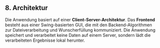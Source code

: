 ## 8. Architektur

Die Anwendung basiert auf einer **Client-Server-Architektur**. Das **Frontend** besteht aus einer Swing-basierten GUI, die mit den Backend-Algorithmen zur Dateiverarbeitung und Wunscherfüllung kommuniziert. Die Anwendung speichert und verarbeitet keine Daten auf einem Server, sondern lädt die verarbeiteten Ergebnisse lokal herunter.
